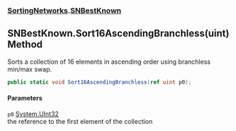 ### [SortingNetworks](./SortingNetworks.md 'SortingNetworks').[SNBestKnown](./SortingNetworks-SNBestKnown.md 'SortingNetworks.SNBestKnown')
## SNBestKnown.Sort16AscendingBranchless(uint) Method
Sorts a collection of 16 elements in ascending order using branchless min/max swap.  
```csharp
public static void Sort16AscendingBranchless(ref uint p0);
```
#### Parameters
<a name='SortingNetworks-SNBestKnown-Sort16AscendingBranchless(uint)-p0'></a>
`p0` [System.UInt32](https://docs.microsoft.com/en-us/dotnet/api/System.UInt32 'System.UInt32')  
the reference to the first element of the collection  
  
